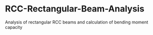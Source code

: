 # RCC-Rectangular-Beam-Analysis
Analysis of rectangular RCC beams and calculation of bending moment capacity
